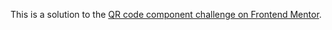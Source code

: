 This is a solution to the [QR code component challenge on Frontend Mentor](https://www.frontendmentor.io/challenges/qr-code-component-iux_sIO_H).
